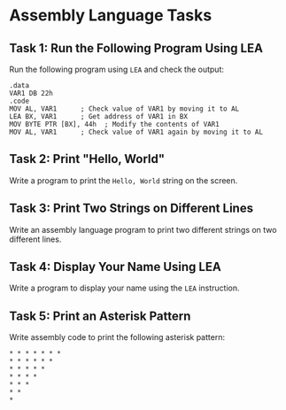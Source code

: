 # Assembly Language Tasks

## Task 1: Run the Following Program Using LEA

Run the following program using `LEA` and check the output:

```assembly
.data
VAR1 DB 22h
.code
MOV AL, VAR1      ; Check value of VAR1 by moving it to AL
LEA BX, VAR1      ; Get address of VAR1 in BX
MOV BYTE PTR [BX], 44h  ; Modify the contents of VAR1
MOV AL, VAR1      ; Check value of VAR1 again by moving it to AL
```


## Task 2: Print "Hello, World"

Write a program to print the `Hello, World` string on the screen.


## Task 3: Print Two Strings on Different Lines

Write an assembly language program to print two different strings on two different lines.


## Task 4: Display Your Name Using LEA

Write a program to display your name using the `LEA` instruction.


## Task 5: Print an Asterisk Pattern

Write assembly code to print the following asterisk pattern:

```
* * * * * * *
* * * * * *
* * * * *
* * * *
* * *
* *
*
```
